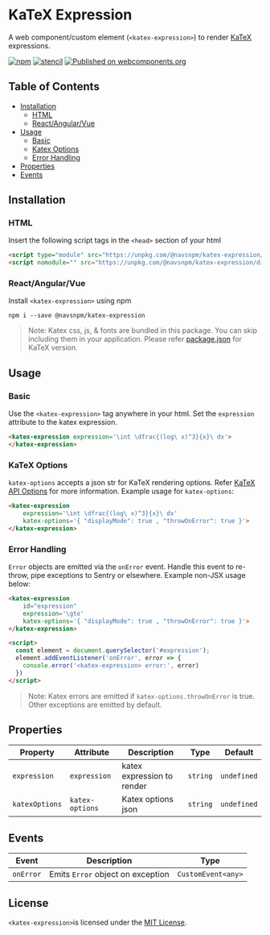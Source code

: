 

# KaTeX Expression

A web component/custom element (`<katex-expression>`) to render [KaTeX](https://katex.org/) expressions. 

[![npm](https://img.shields.io/npm/v/@navsnpm/katex-expression.svg)](https://www.npmjs.com/package/@navsnpm/katex-expression)
[![stencil](https://img.shields.io/badge/-Built%20With%20Stencil-16161d.svg?logo=data%3Aimage%2Fsvg%2Bxml%3Bbase64%2CPD94bWwgdmVyc2lvbj0iMS4wIiBlbmNvZGluZz0idXRmLTgiPz4KPCEtLSBHZW5lcmF0b3I6IEFkb2JlIElsbHVzdHJhdG9yIDE5LjIuMSwgU1ZHIEV4cG9ydCBQbHVnLUluIC4gU1ZHIFZlcnNpb246IDYuMDAgQnVpbGQgMCkgIC0tPgo8c3ZnIHZlcnNpb249IjEuMSIgaWQ9IkxheWVyXzEiIHhtbG5zPSJodHRwOi8vd3d3LnczLm9yZy8yMDAwL3N2ZyIgeG1sbnM6eGxpbms9Imh0dHA6Ly93d3cudzMub3JnLzE5OTkveGxpbmsiIHg9IjBweCIgeT0iMHB4IgoJIHZpZXdCb3g9IjAgMCA1MTIgNTEyIiBzdHlsZT0iZW5hYmxlLWJhY2tncm91bmQ6bmV3IDAgMCA1MTIgNTEyOyIgeG1sOnNwYWNlPSJwcmVzZXJ2ZSI%2BCjxzdHlsZSB0eXBlPSJ0ZXh0L2NzcyI%2BCgkuc3Qwe2ZpbGw6I0ZGRkZGRjt9Cjwvc3R5bGU%2BCjxwYXRoIGNsYXNzPSJzdDAiIGQ9Ik00MjQuNywzNzMuOWMwLDM3LjYtNTUuMSw2OC42LTkyLjcsNjguNkgxODAuNGMtMzcuOSwwLTkyLjctMzAuNy05Mi43LTY4LjZ2LTMuNmgzMzYuOVYzNzMuOXoiLz4KPHBhdGggY2xhc3M9InN0MCIgZD0iTTQyNC43LDI5Mi4xSDE4MC40Yy0zNy42LDAtOTIuNy0zMS05Mi43LTY4LjZ2LTMuNkgzMzJjMzcuNiwwLDkyLjcsMzEsOTIuNyw2OC42VjI5Mi4xeiIvPgo8cGF0aCBjbGFzcz0ic3QwIiBkPSJNNDI0LjcsMTQxLjdIODcuN3YtMy42YzAtMzcuNiw1NC44LTY4LjYsOTIuNy02OC42SDMzMmMzNy45LDAsOTIuNywzMC43LDkyLjcsNjguNlYxNDEuN3oiLz4KPC9zdmc%2BCg%3D%3D&colorA=16161d&style=flat-square)](https://stenciljs.com/)
[![Published on webcomponents.org](https://img.shields.io/badge/webcomponents.org-published-blue.svg)](https://www.webcomponents.org/element/@navsnpm/katex-expression)

## Table of Contents

- [Installation](#installation)
	- [HTML](#html)
	- [React/Angular/Vue](#reactangularvue)
- [Usage](#usage)
	- [Basic](#basic)
	- [Katex Options](#katex-options)
	- [Error Handling](#error-handling)
- [Properties](#properties)
- [Events](#events)

## Installation

### HTML

Insert the following script tags in the `<head>` section of your html

```html
<script type="module" src="https://unpkg.com/@navsnpm/katex-expression/dist/katex-expression/katex-expression.esm.js"></script>
<script nomodule="" src="https://unpkg.com/@navsnpm/katex-expression/dist/katex-expression/katex-expression.js"></script>
```

### React/Angular/Vue

Install `<katex-expression>` using npm
	
```
npm i --save @navsnpm/katex-expression
```

> Note: Katex css, js, & fonts are bundled in this package. You can skip including them in your application. Please refer [package.json](./package.json) for KaTeX version.

## Usage

### Basic 

Use the `<katex-expression>` tag anywhere in your html. Set the `expression` attribute to the katex expression.

```html
<katex-expression expression='\int \dfrac{(log\ x)^3}{x}\ dx'>
</katex-expression>
```

<!--
```
<custom-element-demo>
<template>
<script type="module" src="https://unpkg.com/@navsnpm/katex-expression/dist/katex-expression/katex-expression.esm.js"></script>
<script nomodule="" src="https://unpkg.com/@navsnpm/katex-expression/dist/katex-expression/katex-expression.js"></script>
<h4>Editable Demo</h4>
<katex-expression expression='\int \dfrac{(log\ x)^3}{x}\ dx'>
</katex-expression>
</template>
</custom-element-demo>
```
-->


### KaTeX Options

`katex-options` accepts a json str for KaTeX rendering options. Refer [KaTeX API Options](https://katex.org/docs/options.html) for more information. Example usage for `katex-options`:

```html
<katex-expression 
	expression='\int \dfrac{(log\ x)^3}{x}\ dx' 
	katex-options='{ "displayMode": true , "throwOnError": true }'>
</katex-expression>
```

### Error Handling

`Error` objects are emitted via the `onError` event. Handle this event to re-throw, pipe exceptions to Sentry or elsewhere. Example non-JSX usage below:

```html
<katex-expression 
	id="expression"
	expression='\gte' 
	katex-options='{ "displayMode": true , "throwOnError": true }'>
</katex-expression>

<script>
  const element = document.querySelector('#expression');
  element.addEventListener('onError', error => { 
    console.error('<katex-expression> error:', error)
  })
</script>
```

> Note: Katex errors are emitted if `katex-options.throwOnError` is true. Other exceptions are emitted by default.

## Properties

| Property       | Attribute       | Description                | Type     | Default     |
| -------------- | --------------- | -------------------------- | -------- | ----------- |
| `expression`   | `expression`    | katex expression to render | `string` | `undefined` |
| `katexOptions` | `katex-options` | Katex options json         | `string` | `undefined` |


## Events

| Event     | Description                     | Type               |
| --------- | ------------------------------- | ------------------ |
| `onError` | Emits `Error` object on exception | `CustomEvent<any>` |

## License

`<katex-expression>`is licensed under the [MIT License](http://opensource.org/licenses/MIT).
